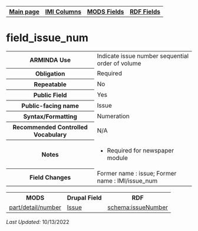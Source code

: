 <!DOCTYPE html>
<html>

<body>
<table style="width:100%">
  <tr>
    <th><a href="index.md">Main page</a></th>
	<th><a href="IMI.md">IMI Columns</a></th>
    <th><a href="MODS.md">MODS Fields</a></th>
    <th><a href="RDF.md">RDF Fields</a></th>
  </tr>
</table>

<h1>field_issue_num</h1>
<table>
<tr>
	<th>ARMINDA Use</th>
	<td>Indicate issue number sequential order of volume</td>
</tr>
<tr>
	<th>Obligation</th>
	<td>Required</td>
</tr>
<tr>
	<th>Repeatable</th>
	<td>No</td>
</tr>
<tr>
	<th>Public Field</th>
	<td>Yes</td>
</tr>
<tr>
	<th>Public-facing name</th>
	<td>Issue</td>
</tr>
<tr>
	<th>Syntax/Formatting</th>
	<td>Numeration</td>
</tr>
<tr>
	<th>Recommended Controlled Vocabulary</th>
	<td>N/A</td>
</tr>
<tr>
	<th>Notes</th>
	<td>
		<ul>
			<li>Required for newspaper module</li>
		</ul>
	</td>
</tr>
<tr>
	<th>Field Changes</th>
	<td>Former name : issue; Former name : IMI/issue_num</td>
</tr>
</table>
<table>
	<tr>
		<th>MODS</th>
		<th>Drupal Field</th>
		<th>RDF</th>
	</tr>
	<tr>
		<td><a href="mods.part.detail.number.md">part/detail/number</a></td> 
		<td><a href="DrupalFields.md#issue">Issue</a></td>
		<td><a href="rdf.schema.issueNumber.md">schema:issueNumber</a></td>
	</tr>
</table>
<p><i>Last Updated: </i>10/13/2022</p>
</body>
</html>
